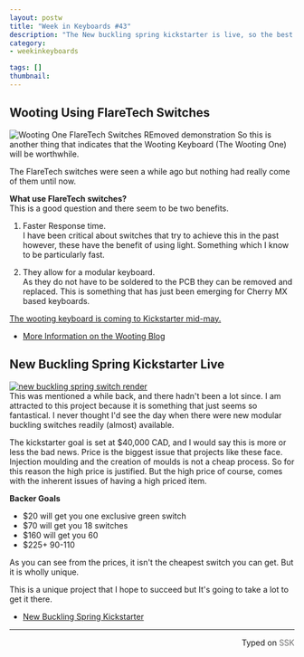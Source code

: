 ```yaml
---
layout: postw
title: "Week in Keyboards #43"
description: "The New buckling spring kickstarter is live, so the best mechanical switch is making a comeback. The Wooting One is now revealed to be using Flaretech switches."
category: 
- weekinkeyboards

tags: []
thumbnail:
---
```


## Wooting Using FlareTech Switches

![Wooting One FlareTech Switches REmoved demonstration](http://i.imgur.com/UEMIazW.jpg)
So this is another thing that indicates that the Wooting Keyboard (The Wooting One) will be worthwhile.

The FlareTech switches were seen a while ago but nothing had really come of them until now.

**What use FlareTech switches?**  
This is a good question and there seem to be two benefits.

 1. Faster Response time.   
  I have been critical about switches that try to achieve this in the past however, these have the benefit of using light. Something which I know to be particularly fast.

 2. They allow for a modular keyboard.   
As they do not have to be soldered to the PCB they can be removed and replaced. This is something that has just been emerging for Cherry MX based keyboards. 


[The wooting keyboard is coming to Kickstarter mid-may.](http://www.overclock3d.net/articles/input_devices/the_wooting_one_analog_mechanical_keyboard_will_hit_kickstarter_in_may/1)

* [More Information on the Wooting Blog](http://blog.wooting.nl/flaretech-the-optical-keyboard-switch/)

## New Buckling Spring Kickstarter Live
[![new buckling spring switch render](https://i.imgur.com/P7V1dPA.jpg)](https://www.kickstarter.com/projects/1739705432/modernized-buckling-spring-keyboard-switch/description)  
This was mentioned a while back, and there hadn't been a lot since. I am attracted to this project because it is something that just seems so fantastical. I never thought I'd see the day when there were new modular buckling switches readily (almost) available.

The kickstarter goal is set at $40,000 CAD, and I would say this is more or less the bad news. Price is the biggest issue that projects like these face. Injection moulding and the creation of moulds is not a cheap process. So for this reason the high price is justified. But the high price of course, comes with the inherent issues of having a high priced item.

**Backer Goals**  

* $20 will get you one exclusive green switch  
* $70 will get you 18 switches  
* $160 will get you 60  
* $225+ 90-110 

As you can see from the prices, it isn't the cheapest switch you can get. But it is wholly unique. 

This is a unique project that I hope to succeed but It's going to take a lot to get it there.

* [New Buckling Spring Kickstarter](https://www.kickstarter.com/projects/1739705432/modernized-buckling-spring-keyboard-switch)


------------------------------------------------
 <p style="text-align: right" title="Screwed">Typed on <font color="#6c6c6c">SSK</font></p>
 
